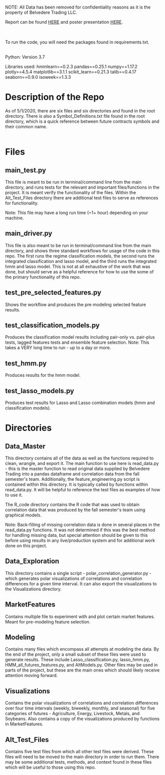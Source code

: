 NOTE: All Data has been removed for confidentiality reasons as it is the property of Belvedere Trading LLC.

Report can be found [HERE](https://github.com/jordandpflum/BelvedereTrading/blob/master/Reports/Belveder_Final_Report.pdf) and poster presentation [HERE](https://github.com/jordandpflum/BelvedereTrading/blob/master/Reports/Reports/BelvederePresentation.pdf).

<br /><br />
To run the code, you will need the packages found in requirements.txt.
<br /><br />

Python: Version 3.7

Libraries used:
hmmlearn==0.2.3
pandas==0.25.1
numpy==1.17.2
plotly==4.5.4
matplotlib==3.1.1
scikit_learn==0.21.3
talib==0.4.17
seaborn==0.9.0
isoweek==1.3.3

# Description of the Repo
As of 5/1/2020, there are six files and six directories and found in the root directory. There is also a Symbol_Definitions.txt file found in the root directory, which is a quick reference between future contracts symbols and their common name.
<br /><br />

# Files
## main_test.py
This file is meant to be run in terminal/command line from the main directory, and runs tests for the relevant and important files/functions in the project. 
It is meant verify the functionality of the files. Within the Alt_Test_Files directory there are additional test files to serve as references for functionality.

Note: This file may have a long run time (~1+ hour) depending on your machine. 

## main_driver.py
This file is also meant to be run in terminal/command line from the main directory, and shows three standard workflows for usage of the code
in this repo. The first runs the regime classification models, the second runs the integrated classification and lasso model,
and the third runs the integrated hmm and lasso model. This is not at all exhaustive of the work that was done, but should
serve as a helpful reference for how to use the some of the primary functionality of this repo. 

## test_pre_selected_features.py
Shows the workflow and produces the pre modeling selected feature results.

## test_classification_models.py
Produces the classification model results including pair-only vs. pair-plus tests, lagged features tests and ensemble feature selection.
Note: This takes a VERY long time to run - up to a day or more.

## test_hmm.py
Produces results for the hmm model.

## test_lasso_models.py
Produces test results for Lasso and Lasso combination models (hmm and classification models).

# Directories
## Data_Master 
This directory contains all of the data as well as the functions required to clean, wrangle, and export it. 
The main function to use here is read_data.py - this is the master function to read original data supplied by Belvedere
Trading into a pandas dataframe and correlation data from the fall semester's team. Additionally, the feature_engineering.py script is contained within this directory. It 
is typically called by functions within read_data.py. It will be helpful to reference the test files as examples of how to use it.

The R_code directory contains the R code that was used to obtain correlation data that was produced by the fall semester's 
team using graphical models. 

Note: Back-filling of missing correlation data is done in several places in the read_data.py functions. It was not determined if 
this was the best method for handling missing data, but special attention should be given to this before using results in any live/production system
and for additional work done on this project. 

## Data_Exploration
This directory contains a single script - polar_correlation_generator.py - which 
generates polar visualizations of correlations and correlation differences for a given time interval. It can also export the visualizations to the Visualizations directory.

## MarketFeatures
Contains multiple file to experiment with and plot certain market features. Meant for pre-modeling feature selection. 

## Modeling
Contains many files which encompass all attempts at modeling the data. By the end of the project, only a small subset of 
these files were used to generate results. These include Lasso_classification.py, lasso_hmm.py, HMM_all_futures_features.py, and AltModels.py. 
Other files may be used in parts of the project, but these are the main ones which should likely receive attention moving forward. 

## Visualizations
Contains the polar visualizations of correlations and correlation differences over four time intervals (weekly, biweekly, monthly, and seasonal) for five categories of futures - Agriculture, Energy, Livestock, Metals, and Soybeans. 
Also contains a copy of the visualizations produced by functions in MarketFeatures. 

## Alt_Test_Files
Contains five test files from which all other test files were derived. 
These files will need to be moved to the main directory in order to run them. 
There may be some additional tests, methods, and context found in these files which will be useful to those using this repo. 
